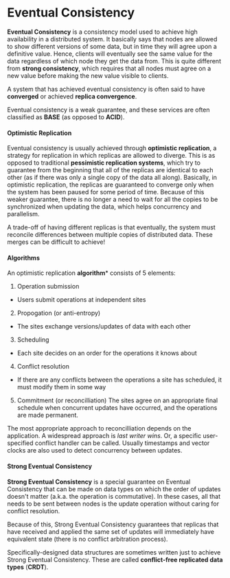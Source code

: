 # Eventual Consistency

**Eventual Consistency** is a consistency model used to achieve high availability in a distributed system. It basically says that nodes are allowed to show different versions of some data, but in time they will agree upon a definitive value. Hence, clients will eventually see the same value for the data regardless of which node they get the data from. This is quite different from **strong consistency**, which requires that all nodes must agree on a new value before making the new value visible to clients.

A system that has achieved eventual consistency is often said to have **converged** or achieved **replica convergence**.

Eventual consistency is a weak guarantee, and these services are often classified as **BASE** (as opposed to **ACID**).

#### Optimistic Replication

Eventual consistency is usually achieved through **optimistic replication**, a strategy for replication in which replicas are allowed to diverge. This is as opposed to traditional **pessimistic replication systems**, which try to guarantee from the beginning that all of the replicas are identical to each other (as if there was only a single copy of the data all along). Basically, in optimistic replication, the replicas are guaranteed to converge only when the system has been paused for some period of time. Because of this weaker guarantee, there is no longer a need to wait for all the copies to be synchronized when updating the data, which helps concurrency and parallelism.

A trade-off of having different replicas is that eventually, the system must reconcile differences between multiple copies of distributed data. These merges can be difficult to achieve!

#### Algorithms
An optimistic replication **algorithm*** consists of 5 elements:

1) Operation submission
- Users submit operations at independent sites

2) Propogation (or anti-entropy)
- The sites exchange versions/updates of data with each other

3) Scheduling
- Each site decides on an order for the operations it knows about

4) Conflict resolution
- If there are any conflicts between the operations a site has scheduled, it must modify them in some way

5) Commitment (or reconcilliation)
The sites agree on an appropriate final schedule when concurrent updates have occurred, and the operations are made permanent.

The most appropriate approach to reconcilliation depends on the application. A widespread approach is _last writer wins_. Or, a specific user-specified conflict handler can be called. Usually timestamps and vector clocks are also used to detect concurrency between updates.

#### Strong Eventual Consistency
**Strong Eventual Consistency** is a special guarantee on Eventual Consistency that can be made on data types on which the order of updates doesn't matter (a.k.a. the operation is commutative). In these cases, all that needs to be sent between nodes is the update operation without caring for conflict resolution.

Because of this, Strong Eventual Consistency guarantees that replicas that have received and applied the same set of updates will immediately have equivalent state (there is no conflict arbitration process).

Specifically-designed data structures are sometimes written just to achieve Strong Eventual Consistency. These are called **conflict-free replicated data types** (**CRDT**).
